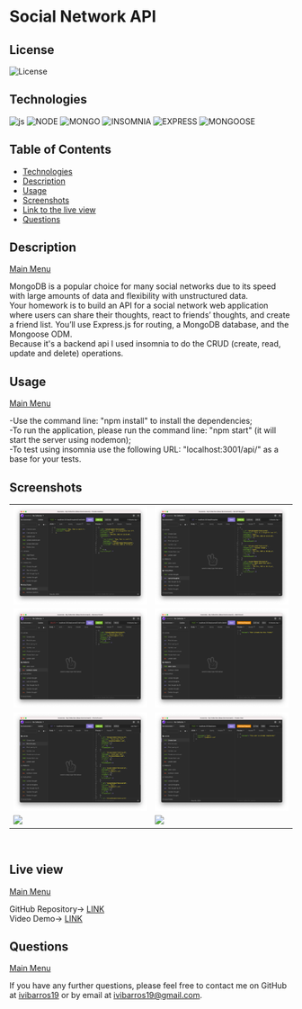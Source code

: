 <a name='home'></a>
# Social Network API

## License

  ![License](https://img.shields.io/badge/License-MIT-blue)
  <br>
  
  <a name='tech'></a>
## Technologies
  ![js](https://img.shields.io/badge/JS-JavaScript-red) ![NODE](https://img.shields.io/badge/npm-Node.js-lightgrey) ![MONGO](https://img.shields.io/badge/%F0%9F%8D%83%20-MongoDB-green) ![INSOMNIA](https://img.shields.io/badge/%F0%9F%8C%99-Insomnia-yellow) ![EXPRESS](https://img.shields.io/badge/-Express-9cf) ![MONGOOSE](https://img.shields.io/badge/-Mongoose-9cf)
  
  
  <h2>Table of Contents</h2>
  
  * [Technologies](#tech)
  * [Description](#description)
  * [Usage](#usage)
  * [Screenshots](#scrs)
  * [Link to the live view](#live)
  * [Questions](#questions)



<a name='description'></a>
## Description
[Main Menu](#home)

MongoDB is a popular choice for many social networks due to its speed with large amounts of data and flexibility with unstructured data. <br>
Your homework is to build an API for a social network web application where users can share their thoughts, react to friends’ thoughts, and create a friend list. You’ll use Express.js for routing, a MongoDB database, and the Mongoose ODM.<br>
Because it's a backend api I used insomnia to do the CRUD (create, read, update and delete) operations.


<a name='usage'></a>
## Usage

[Main Menu](#home)
  
-Use the command line: "npm install" to install the dependencies;<br>
-To run the application, please run the command line: "npm start" (it will start the server using nodemon);<br>
-To test using insomnia use the following URL: "localhost:3001/api/" as a base for your tests.



 
<a name='scrs'></a>
## Screenshots<br>
<table>
  <tr>
    <td><img src="img/screenshot1.png" target="blank" width=300px></td>
    <td><img src="img/screenshot2.png" target="blank" width=300px></td>

  </tr>
  <tr>
    <td><img src="img/screenshot3.png" target="blank" width=300px></td>
    <td><img src="img/screenshot4.png" target="blank" width=300px></td>

  </tr>
  <tr>
    <td><img src="img/screenshot5.png" target="blank" width=300px></td>
    <td><img src="img/screenshot6.png" target="blank" width=300px></td>

  </tr>
  <tr>
    <td><img src="img/screenshot7.png" target="blank" width=300px></td>
    <td><img src="img/screenshot8.png" target="blank" width=300px></td>

  </tr>
  </table>
<br>
<a name='live'></a>

## Live view
[Main Menu](#home)

GitHub Repository-> <a href="https://github.com/ibarros19/SocNetApi" target="_blank">LINK</a> 
<br>
Video Demo-> <a href="https://" target="_blank">LINK</a> 
<a name='questions'></a>

## Questions
[Main Menu](#home)

If you have any further questions, please feel free to contact me on GitHub at [ivibarros19](https://github.com/ivibarros19) or by email at [ivibarros19@gmail.com](ivibarros19@gmail.com).

